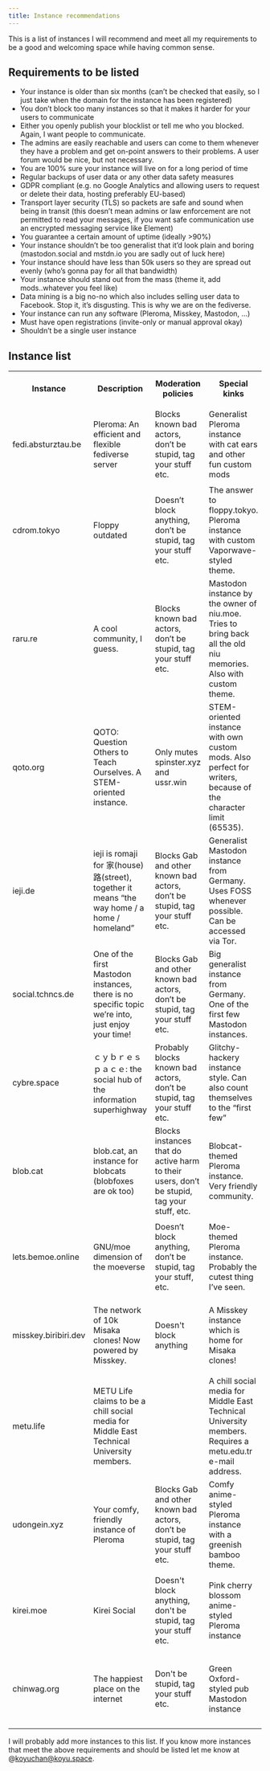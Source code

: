 ```yaml
---
title: Instance recommendations
---
```


This is a list of instances I will recommend and meet all my requirements to be a good and welcoming space while having common sense.

## Requirements to be listed

  * Your instance is older than six months (can&#8217;t be checked that easily, so I just take when the domain for the instance has been registered)
  * You don&#8217;t block too many instances so that it makes it harder for your users to communicate
  * Either you openly publish your blocklist or tell me who you blocked. Again, I want people to communicate.
  * The admins are easily reachable and users can come to them whenever they have a problem and get on-point answers to their problems. A user forum would be nice, but not necessary.
  * You are 100% sure your instance will live on for a long period of time
  * Regular backups of user data or any other data safety measures
  * GDPR compliant (e.g. no Google Analytics and allowing users to request or delete their data, hosting preferably EU-based)
  * Transport layer security (TLS) so packets are safe and sound when being in transit (this doesn&#8217;t mean admins or law enforcement are not permitted to read your messages, if you want safe communication use an encrypted messaging service like Element)
  * You guarantee a certain amount of uptime (ideally >90%)
  * Your instance shouldn&#8217;t be too generalist that it&#8217;d look plain and boring (mastodon.social and mstdn.io you are sadly out of luck here)
  * Your instance should have less than 50k users so they are spread out evenly (who&#8217;s gonna pay for all that bandwidth)
  * Your instance should stand out from the mass (theme it, add mods..whatever you feel like)
  * Data mining is a big no-no which also includes selling user data to Facebook. Stop it, it&#8217;s disgusting. This is why we are on the fediverse.
  * Your instance can run any software (Pleroma, Misskey, Mastodon, &#8230;)
  * Must have open registrations (invite-only or manual approval okay)
  * Shouldn&#8217;t be a single user instance

## Instance list

<table>
  <tr>
    <th>
      <strong>Instance</strong>
    </th>
    <th>
      <strong>Description</strong>
    </th>
    <th>
      Moderation policies
    </th>
    <th>
      <strong>Special</strong> kinks
    </th>
    <th>
      Instance banner/logo/admin icon
    </th>
  </tr>
  <tr>
    <td>
      fedi.absturztau.be
    </td>
    <td>
      Pleroma: An efficient and flexible fediverse server
    </td>
    <td>
      Blocks known bad actors, don’t be stupid, tag your stuff etc.
    </td>
    <td>
      Generalist Pleroma instance with cat ears and other fun custom mods
    </td>
    <td>
      <img class="wp-image-166" style="width: 150px" src="/wp-content/uploads/2020/11/blob.jpg" alt="">
    </td>
  </tr>
  <tr>
    <td>
      cdrom.tokyo
    </td>
    <td>
      Floppy outdated
    </td>
    <td>
      Doesn’t block anything, don’t be stupid, tag your stuff etc.
    </td>
    <td>
      The answer to floppy.tokyo. Pleroma instance with custom Vaporwave-styled theme.
    </td>
    <td>
      <img class="wp-image-164" style="width: 150px" src="/wp-content/uploads/2020/11/logo.png" alt="">
    </td>
  </tr>
  <tr>
    <td>
      raru.re
    </td>
    <td>
      A cool community, I guess.
    </td>
    <td>
      Blocks known bad actors, don’t be stupid, tag your stuff etc.
    </td>
    <td>
      Mastodon instance by the owner of niu.moe. Tries to bring back all the old niu memories. Also with custom theme.
    </td>
    <td>
      <img class="wp-image-150" style="width: 150px" src="/wp-content/uploads/2020/11/preview-b71f8f19db9f6dec0768332404514644.jpg" alt="">
    </td>
  </tr>
<!--  <tr>
    <td>
      koyu.space
    </td>
    <td>
      We host free internet services for you and your friends
    </td>
    <td>
      Blocks Gab and other known bad actors, don’t be stupid, tag your stuff etc.
    </td>
    <td>
      glitch-soc instance with custom mods and themes. 16384 characters and friendly people.
    </td>
    <td>
      <img class="wp-image-172" style="width: 150px" src="/wp-content/uploads/2020/11/pb-icon_large.png" alt="">
    </td>
  </tr> -->
  <tr>
    <td>
      qoto.org
    </td>
    <td>
      QOTO: Question Others to Teach Ourselves. A STEM-oriented instance.
    </td>
    <td>
      Only mutes spinster.xyz and ussr.win
    </td>
    <td>
      STEM-oriented instance with own custom mods. Also perfect for writers, because of the character limit (65535).
    </td>
    <td>
      <img class="wp-image-156" style="width: 150px" src="/wp-content/uploads/2020/11/colored-qoto-thumbnail.png" alt="">
    </td>
  </tr>
  <tr>
    <td>
      ieji.de
    </td>
    <td>
      ieji is romaji for 家(house)路(street), together it means “the way home / a home / homeland”
    </td>
    <td>
      Blocks Gab and other known bad actors, don’t be stupid, tag your stuff etc.
    </td>
    <td>
      Generalist Mastodon instance from Germany. Uses FOSS whenever possible. Can be accessed via Tor.
    </td>
    <td>
      <img class="wp-image-206" style="width: 150px" src="/wp-content/uploads/2021/01/iejimas_white.png">
    </td>
  </tr>
  <tr>
    <td>
      social.tchncs.de
    </td>
    <td>
      One of the first Mastodon instances, there is no specific topic we’re into, just enjoy your time!
    </td>
    <td>
      Blocks Gab and other known bad actors, don’t be stupid, tag your stuff etc.
    </td>
    <td>
      Big generalist instance from Germany. One of the first few Mastodon instances.
    </td>
    <td>
      <img class="wp-image-168" style="width: 150px;" src="/wp-content/uploads/2020/11/logo-1.png" />
    </td>
  </tr>
  <tr>
    <td>
      cybre.space
    </td>
    <td>
      ｃｙｂｒｅｓｐａｃｅ: the social hub of the information superhighway
    </td>
    <td>
      Probably blocks known bad actors, don&#8217;t be stupid, tag your stuff etc.
    </td>
    <td>
      Glitchy-hackery instance style. Can also count themselves to the &#8220;first few&#8221;
    </td>
    <td>
      <img class="wp-image-175" style="width: 150px;" src="/wp-content/uploads/2020/11/logo-cybre-e5f7d490f241e9de9484e194fbc0d3fb.png" />
    </td>
  </tr>
  <tr>
    <td>
      blob.cat
    </td>
    <td>
      blob.cat, an instance for blobcats (blobfoxes are ok too)
    </td>
    <td>
      Blocks instances that do active harm to their users, don&#8217;t be stupid, tag your stuff, etc.
    </td>
    <td>
      Blobcat-themed Pleroma instance. Very friendly community.
    </td>
    <td>
      <img class="wp-image-182" style="width: 150px;" src="/wp-content/uploads/2020/11/logo-3.png" alt="" />
    </td>
  </tr>
  <tr>
    <td>
      lets.bemoe.online
    </td>
    <td>
      GNU/moe dimension of the moeverse
    </td>
    <td>
      Doesn&#8217;t block anything, don&#8217;t be stupid, tag your stuff, etc.
    </td>
    <td>
      Moe-themed Pleroma instance. Probably the cutest thing I&#8217;ve seen.
    </td>
    <td>
      <img class="wp-image-186" style="width: 150px;" src="/wp-content/uploads/2020/11/logo-4.png" />
    </td>
  </tr>
  <tr>
    <td>
      misskey.biribiri.dev
    </td>
    <td>
      The network of 10k Misaka clones! Now powered by Misskey.
    </td>
    <td>
      Doesn't block anything
    </td>
    <td>
      A Misskey instance which is home for Misaka clones!
    </td>
    <td>
      <img style="width: 150px;" src="https://misskey.biribiri.dev/files/33a6ce51-521d-46ed-9fc7-7cfb90226533" />
    </td>
  </tr>
  <tr>
    <td>
      metu.life
    </td>
    <td>
      METU Life claims to be a chill social media for Middle East Technical University members.
    </td>
    <td>
    </td>
    <td>
      A chill social media for Middle East Technical University members. Requires a metu.edu.tr e-mail address.
    </td>
    <td>
      <img style="width: 150px;" src="https://metu.life/img/pb-icon-big.png" />
    </td>
  </tr>
  <tr>
    <td>
      udongein.xyz
    </td>
    <td>
      Your comfy, friendly instance of Pleroma
    </td>
    <td>
      Blocks Gab and other known bad actors, don’t be stupid, tag your stuff etc.
    </td>
    <td>
      Comfy anime-styled Pleroma instance with a greenish bamboo theme.
    </td>
    <td>
      <img style="width: 150px" src="https://udongein.xyz/favicon.png">
    </td>
  </tr>
  <tr>
    <td>
      kirei.moe
    </td>
    <td>
      Kirei Social
    </td>
    <td>
      Doesn't block anything, don't be stupid, tag your stuff etc.
    </td>
    <td>
      Pink cherry blossom anime-styled Pleroma instance
    </td>
    <td>
      <img style="width: 150px" src="https://kirei.moe/media/ae373139a1f2d1395a6d3138c321933540d9f2affe0fd93b56cee8d19542afb1.jpg">
    </td>
  </tr>
  <tr>
    <td>
      chinwag.org
    </td>
    <td>
      The happiest place on the internet
    </td>
    <td>
      Don't be stupid, tag your stuff etc.
    </td>
    <td>
      Green Oxford-styled pub Mastodon instance
    </td>
    <td>
      <img style="width: 150px" src="https://static.chinwag.org/site_uploads/files/000/000/006/original/cigarmanwoman.svg">
    </td>
  </tr>

</table>

I will probably add more instances to this list. If you know more instances that meet the above requirements and should be listed let me know at @koyuchan@koyu.space.
